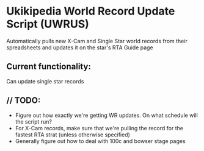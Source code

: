# Ukikipedia World Record Update Script (UWRUS)

Automatically pulls new X-Cam and Single Star world records from their spreadsheets and updates it on the star's RTA Guide page

## Current functionality:
Can update single star records

## // TODO:
- Figure out how exactly we're getting WR updates. On what schedule will the script run?
- For X-Cam records, make sure that we're pulling the record for the fastest RTA strat (unless otherwise specified)
- Generally figure out how to deal with 100c and bowser stage pages 